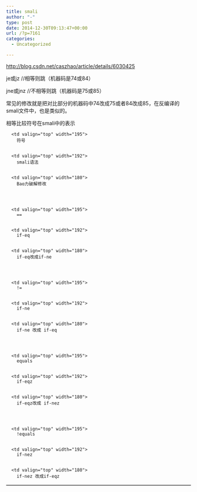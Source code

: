```yaml
---
title: smali
author: "-"
type: post
date: 2014-12-30T09:13:47+00:00
url: /?p=7161
categories:
  - Uncategorized

---
```

http://blog.csdn.net/caszhao/article/details/6030425

je或jz //相等则跳（机器码是74或84）

jne或jnz //不相等则跳（机器码是75或85）

常见的修改就是把对比部分的机器码中74改成75或者84改成85，在反编译的smali文件中，也是类似的。

  相等比较符号在smali中的表示


  <table border="1" cellspacing="0" cellpadding="0" align="center">
    
      <td valign="top" width="195">
        符号
      
      
      <td valign="top" width="192">
        smali语法
      
      
      <td valign="top" width="180">
        Bao力破解修改
      
    
    
    
      <td valign="top" width="195">
        ==
      
      
      <td valign="top" width="192">
        if-eq
      
      
      <td valign="top" width="180">
        if-eq改成if-ne
      
    
    
    
      <td valign="top" width="195">
        !=
      
      
      <td valign="top" width="192">
        if-ne
      
      
      <td valign="top" width="180">
        if-ne 改成 if-eq
      
    
    
    
      <td valign="top" width="195">
        equals
      
      
      <td valign="top" width="192">
        if-eqz
      
      
      <td valign="top" width="180">
        if-eqz改成 if-nez
      
    
    
    
      <td valign="top" width="195">
        !equals
      
      
      <td valign="top" width="192">
        if-nez
      
      
      <td valign="top" width="180">
        if-nez 改成if-eqz
      
    
  
